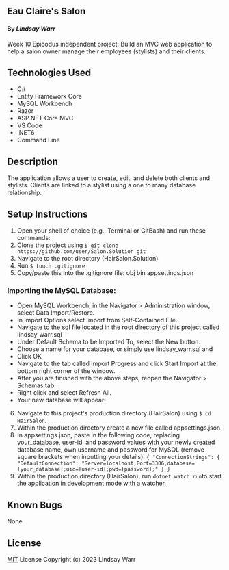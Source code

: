 ## Eau Claire's Salon
#### By _Lindsay Warr_
Week 10 Epicodus independent project: Build an MVC web application to help a salon owner manage their employees (stylists) and their clients.

## Technologies Used
- C#
- Entity Framework Core
- MySQL Workbench
- Razor
- ASP.NET Core MVC
- VS Code
- .NET6
- Command Line

## Description
The application allows a user to create, edit, and delete both clients and stylists. Clients are linked to a stylist using a one to many database relationship.

## Setup Instructions
1. Open your shell of choice (e.g., Terminal or GitBash) and run these commands: 
2. Clone the project using
`$ git clone https://github.com/user/Salon.Solution.git`
3. Navigate to the root directory (HairSalon.Solution) 
4. Run `$ touch .gitignore` 
5. Copy/paste this into the .gitignore file:
obj
bin
appsettings.json

### Importing the MySQL Database:
- Open MySQL Workbench, in the Navigator > Administration window, select Data Import/Restore.
- In Import Options select Import from Self-Contained File.
- Navigate to the sql file located in the root directory of this project called lindsay_warr.sql
- Under Default Schema to be Imported To, select the New button.
- Choose a name for your database, or simply use lindsay_warr.sql and 
- Click OK
- Navigate to the tab called Import Progress and click Start Import at the bottom right corner of the window.
- After you are finished with the above steps, reopen the Navigator > Schemas tab.
- Right click and select Refresh All.
- Your new database will appear!

6. Navigate to this project's production directory (HairSalon) using `$ cd HairSalon`.
7. Within the production directory create a new file called appsettings.json.
8. In appsettings.json, paste in the following code, replacing your_database, user-id, and password values with your newly created database name, own username and password for MySQL (remove square brackets when inputting your details):
`{
  "ConnectionStrings": {
      "DefaultConnection": "Server=localhost;Port=3306;database=[your_database];uid=[user-id];pwd=[password];"
  }
}`
9. Within the production directory (HairSalon), run `dotnet watch run`to start the application in development mode with a watcher.

## Known Bugs
None

## License
[MIT](https://opensource.org/license/mit/) License
Copyright (c) 2023 Lindsay Warr



